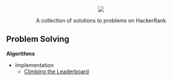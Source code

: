 <div align="center">
  <img src="http://gradsingames.com/wp-content/uploads/2015/12/title-hackerrank.jpg">
  <p>A collection of solutions to problems on HackerRank</p>
</div>

## Problem Solving
**Algorithms**
* Implementation
  * [Climbing the Leaderboard](./Algorithms/Implementation/Climbing%20the%20Leaderboard)
